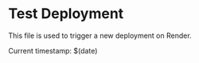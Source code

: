 # Test Deployment

This file is used to trigger a new deployment on Render.

Current timestamp: $(date) 